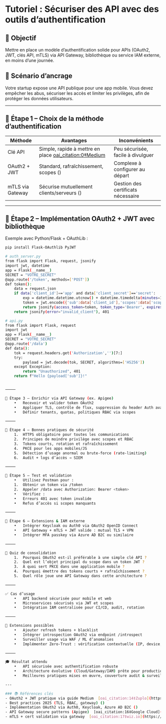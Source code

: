 # Tutoriel : Sécuriser des API avec des outils d’authentification

## 🎯 Objectif  
Mettre en place un modèle d’authentification solide pour APIs (OAuth2, JWT, clés API, mTLS) via API Gateway, bibliothèque ou service IAM externe, en moins d’une journée.

## 🧠 Scénario d’ancrage  
Votre startup expose une API publique pour une app mobile. Vous devez empêcher les abus, sécuriser les accès et limiter les privilèges, afin de protéger les données utilisateurs.

---

## 🧩 Étape 1 – Choix de la méthode d’authentification

| Méthode       | Avantages                          | Inconvénients                     |
|---------------|-------------------------------------|----------------------------------|
| Clé API       | Simple, rapide à mettre en place  [oai_citation:0‡Medium](https://medium.com/%40vaibhavtiwari.945/api-security-in-2025-12-must-know-tips-to-protect-your-apis-like-a-pro-b5deee306c74?utm_source=chatgpt.com) | Peu sécurisée, facile à divulguer |
| OAuth2 + JWT  | Standard, rafraîchissement, scopes () | Complexe à configurer au départ |
| mTLS via Gateway | Sécurise mutuellement clients/serveurs () | Gestion des certificats nécessaire |

---

## 🧩 Étape 2 – Implémentation OAuth2 + JWT avec bibliothèque

Exemple avec Python/Flask + OAuthLib :

```bash
pip install Flask-OAuthlib PyJWT

# auth_server.py
from flask import Flask, request, jsonify
import jwt, datetime
app = Flask(__name__)
SECRET = "VOTRE_SECRET"
@app.route('/token', methods=['POST'])
def token():
    data = request.json
    if data['client_id']=='app' and data['client_secret']=='secret':
        exp = datetime.datetime.utcnow() + datetime.timedelta(minutes=15)
        token = jwt.encode({'sub':data['client_id'],'scopes':data['scopes'],'exp':exp}, SECRET, algorithm='HS256')
        return jsonify(access_token=token, token_type='Bearer', expires_in=900)
    return jsonify(error="invalid_client"), 401

# api.py
from flask import Flask, request
import jwt
app = Flask(__name__)
SECRET = "VOTRE_SECRET"
@app.route('/data')
def data():
    tok = request.headers.get('Authorization','')[7:]
    try:
        payload = jwt.decode(tok, SECRET, algorithms=['HS256'])
    except Exception:
        return "Unauthorized", 401
    return f"Hello {payload['sub']}!"


⸻

🧩 Étape 3 – Enrichir via API Gateway (ex. Apigee)
	•	Recevoir et valider token OAuth2  ￼ ￼ ￼ ￼
	•	Appliquer TLS, contrôle de flux, suppression du header Auth avant le backend
	•	Définir tenants, quotas, politiques RBAC via scopes  ￼

⸻

🧩 Étape 4 – Bonnes pratiques de sécurité
	1.	HTTPS obligatoire pour toutes les communications  ￼
	2.	Principes de moindre privilège avec scopes et RBAC  ￼
	3.	Tokens courts, rotation et rafraîchissement
	4.	PKCE pour les apps mobiles/JS  ￼
	5.	Détection d’usage anormal ou brute-force (rate‑limiting)  ￼
	6.	Audit + logs d’accès → SIEM

⸻

🧩 Étape 5 – Test et validation
	•	Utilisez Postman pour :
	1.	Obtenir un token via /token
	2.	Appeler /data avec Authorization: Bearer <token>
	•	Vérifiez :
	•	Erreurs 401 avec token invalide
	•	Refus d’accès si scopes manquants

⸻

🧠 Étape 6 – Extensions & IAM externe
	•	Intégrer Keycloak ou Auth0 via OAuth2 OpenID Connect  ￼ ￼
	•	API Gateway + mTLS + JWT valide : mutual TLS + VPN
	•	Intégrer MFA passkey via Azure AD B2C ou similaire  ￼ ￼

⸻

🧪 Quiz de consolidation
	1.	Pourquoi OAuth2 est-il préférable à une simple clé API ?
	2.	Quel est l’objet principal du scope dans un token JWT ?
	3.	À quoi sert PKCE dans une application mobile ?
	4.	Pourquoi émettre des tokens courts + rafraîchissement ?
	5.	Quel rôle joue une API Gateway dans cette architecture ?

⸻

✅ Cas d’usage
	•	API backend sécurisée pour mobile et web
	•	Microservices sécurisés via JWT et scopes
	•	Intégration IAM centralisée pour CI/CD, audit, rotation

⸻

🔧 Extensions possibles
	•	Ajouter refresh tokens + blacklist
	•	Intégrer introspection OAuth2 via endpoint /introspect
	•	Surveiller usage via WAF / ML d’anomalies
	•	Implémenter Zero-Trust : vérification contextuelle (IP, device, comportement)

⸻

🎓 Résultat attendu
	•	API sécurisée avec authentification robuste
	•	Architecture évolutive (Cloud/Gateway/IAM) prête pour production
	•	Meilleures pratiques mises en œuvre, couverture audit & surveillance

---

### 📚 Références clés  
- OAuth2 + JWT pratique via guide Medium  [oai_citation:14‡Zuplo](https://zuplo.com/blog/2025/01/31/api-security-best-practices?utm_source=chatgpt.com) [oai_citation:15‡Medium](https://medium.com/%40ratrosy/authorization-and-authentication-in-api-services-9b4db295a35b?utm_source=chatgpt.com)  
- Best practices 2025 (TLS, RBAC, gateway) ()  
- Implémentation OAuth2 via Auth0, Keycloak, Azure AD B2C ()  
- API Gateway secure patterns (Apigee)  [oai_citation:16‡Google Cloud](https://cloud.google.com/apigee/docs/api-platform/tutorials/secure-calls-your-api-through-oauth-20-client-credentials?utm_source=chatgpt.com)  
- mTLS + cert validation via gateway  [oai_citation:17‡wiz.io](https://www.wiz.io/academy/api-security-best-practices?utm_source=chatgpt.com)